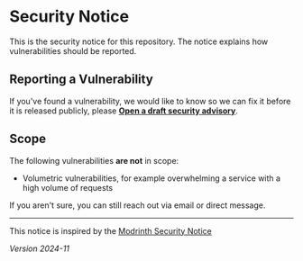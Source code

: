 # Security Notice

This is the security notice for this repository. The notice explains how vulnerabilities should be reported.

## Reporting a Vulnerability

If you've found a vulnerability, we would like to know so we can fix it before it is released publicly, please [**Open a draft security advisory**](https://github.com/UnnamedEngine/Code/security/advisories/new).

## Scope

The following vulnerabilities **are not** in scope:

- Volumetric vulnerabilities, for example overwhelming a service with a high volume of requests

If you aren't sure, you can still reach out via email or direct message.

----

This notice is inspired by the [Modrinth Security Notice](https://modrinth.com/legal/security)

_Version 2024-11_
